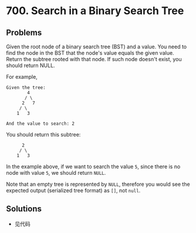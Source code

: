 # 700. Search in a Binary Search Tree

## Problems

Given the root node of a binary search tree (BST) and a value. You need to find the node in the BST that the node's value equals the given value. Return the subtree rooted with that node. If such node doesn't exist, you should return NULL.

For example, 

```
Given the tree:
        4
       / \
      2   7
     / \
    1   3

And the value to search: 2
```

You should return this subtree:

```
      2     
     / \   
    1   3
```

In the example above, if we want to search the value `5`, since there is no node with value `5`, we should return `NULL`.

Note that an empty tree is represented by `NULL`, therefore you would see the expected output (serialized tree format) as `[]`, not `null`.



## Solutions

- 见代码
